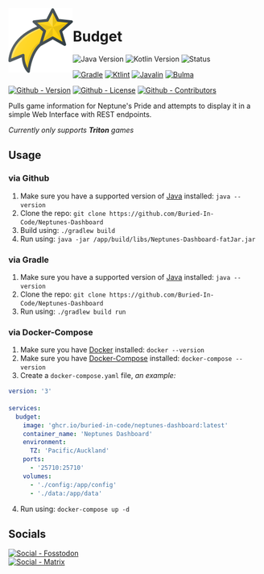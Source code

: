 <img src="./src/main/resources/static/img/logo.png" align="left" width="128" height="128" alt="Budget Logo"/>

# Budget

![Java Version](https://img.shields.io/badge/Temurin-17-green?style=flat-square&logo=eclipse-adoptium)
![Kotlin Version](https://img.shields.io/badge/Kotlin-1.9.22-green?style=flat-square&logo=kotlin)
![Status](https://img.shields.io/badge/Status-Alpha-yellow?style=flat-square)

[![Gradle](https://img.shields.io/badge/Gradle-8.5-informational?style=flat-square&logo=gradle)](https://github.com/gradle/gradle)
[![Ktlint](https://img.shields.io/badge/Ktlint-1.1.0-informational?style=flat-square)](https://github.com/pinterest/ktlint)
[![Javalin](https://img.shields.io/badge/Javalin-5.6.3-informational?style=flat-square)](https://github.com/javalin/javalin)
[![Bulma](https://img.shields.io/badge/Bulma-0.9.4-informational?style=flat-square)](https://github.com/jgthms/bulma)

[![Github - Version](https://img.shields.io/github/v/tag/Buried-In-Code/Neptunes-Dashboard?logo=Github&label=Version&style=flat-square)](https://github.com/Buried-In-Code/Neptunes-Dashboard/tags)
[![Github - License](https://img.shields.io/github/license/Buried-In-Code/Neptunes-Dashboard?logo=Github&label=License&style=flat-square)](https://opensource.org/licenses/MIT)
[![Github - Contributors](https://img.shields.io/github/contributors/Buried-In-Code/Neptunes-Dashboard?logo=Github&label=Contributors&style=flat-square)](https://github.com/Buried-In-Code/Neptunes-Dashboard/graphs/contributors)

Pulls game information for Neptune's Pride and attempts to display it in a simple Web Interface with REST endpoints.

_Currently only supports **Triton** games_

## Usage

### via Github

1. Make sure you have a supported version of [Java](https://adoptium.net/en-GB/temurin/releases/) installed: `java --version`
2. Clone the repo: `git clone https://github.com/Buried-In-Code/Neptunes-Dashboard`
3. Build using: `./gradlew build`
4. Run using: `java -jar /app/build/libs/Neptunes-Dashboard-fatJar.jar`

### via Gradle

1. Make sure you have a supported version of [Java](https://adoptium.net/en-GB/temurin/releases/) installed: `java --version`
2. Clone the repo: `git clone https://github.com/Buried-In-Code/Neptunes-Dashboard`
3. Run using: `./gradlew build run`

### via Docker-Compose

1. Make sure you have [Docker](https://www.docker.com/) installed: `docker --version`
2. Make sure you have [Docker-Compose](https://github.com/docker/compose) installed: `docker-compose --version`
3. Create a `docker-compose.yaml` file, _an example:_

```yaml
version: '3'

services:
  budget:
    image: 'ghcr.io/buried-in-code/neptunes-dashboard:latest'
    container_name: 'Neptunes Dashboard'
    environment:
      TZ: 'Pacific/Auckland'
    ports:
      - '25710:25710'
    volumes:
      - './config:/app/config'
      - './data:/app/data'
```

4. Run using: `docker-compose up -d`

## Socials

[![Social - Fosstodon](https://img.shields.io/badge/%40BuriedInCode-teal?label=Fosstodon&logo=mastodon&style=for-the-badge)](https://fosstodon.org/@BuriedInCode)\
[![Social - Matrix](https://img.shields.io/badge/%23The--Dev--Environment-teal?label=Matrix&logo=matrix&style=for-the-badge)](https://matrix.to/#/#The-Dev-Environment:matrix.org)
